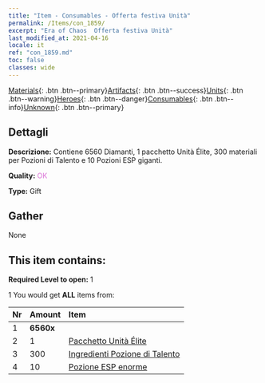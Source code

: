 ```yaml
---
title: "Item - Consumables - Offerta festiva Unità"
permalink: /Items/con_1859/
excerpt: "Era of Chaos  Offerta festiva Unità"
last_modified_at: 2021-04-16
locale: it
ref: "con_1859.md"
toc: false
classes: wide
---
```

 [Materials](/it/Items/){: .btn .btn--primary}[Artifacts](/it/Items/Artifacts/){: .btn .btn--success}[Units](/it/Items/Units/){: .btn .btn--warning}[Heroes](/it/Items/Heroes/){: .btn .btn--danger}[Consumables](/it/Items/Consumables/){: .btn .btn--info}[Unknown](/it/Items/Unknown/){: .btn .btn--primary}

## Dettagli
 **Descrizione:** Contiene 6560 Diamanti, 1 pacchetto Unità Élite, 300 materiali per Pozioni di Talento e 10 Pozioni ESP giganti.

 **Quality:** <span style="color: #DA70D6">OK</span>

 **Type:** Gift

## Gather

  None

## This item contains:

 **Required Level to open:** 1

 1 You would get **ALL** items  from:

  | Nr | Amount |     Item    |
  |:---|:-------|:------------|
  | 1 |  **6560x** | <i class="fas fa-gem"/> |  | 
  | 2 | 1 | [Pacchetto Unità Élite](/it/Items/con_1833/) |  | 
  | 3 | 300 | [Ingredienti Pozione di Talento](/it/Items/con_1120/) |  | 
  | 4 | 10 | [Pozione ESP enorme](/it/Items/con_703/) |  | 
